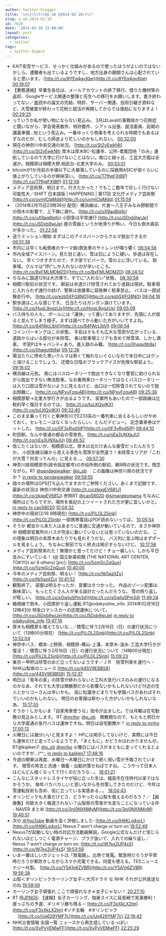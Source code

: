 ```yaml
---
author: twitter-blogger
title: "\n\t\t\t\t@o_ob @2014-02-16\t\t"
slug: o_ob-2014-02-16
id: 7628
date: '2014-02-16 12:00:00'
layout: post
categories:
  - twitter
tags:
  - twitter-digest
---
```


*   KAIT安否サービス、せっかく仕組みがあるので使ったほうがよいのではないかしら。遭難者も出ているようですし、地方出身の親御さんは心配されていると思います。 [http://t.co/8YEq4gvXbe](http://t.co/8YEq4gvXbe) [00:19:07](https://twitter.com/o_ob/statuses/434708457766146048)
*   【業務連絡】卒業生各位は、メールアカウントの終了移行、借りた機材等の返却、Googleサービス関連の整理と先生への移行をお願いします。書き終わってない／査読中の論文の完結、特許、サーバー関連、技術引継ぎ資料など、大雪被害が終わって花粉と就活が再開してからでは億劫になりますよ！ [00:29:25](https://twitter.com/o_ob/statuses/434711048566751233)
*   っていうか私が使い物にならない見込み。 3月はLavalの事務局かつ花粉症と闘いながら、学会発表数件、特許数件、シアトル出張、就活委員、前期の講義準備…他という見込み。一番ゆっくり物事を考えられる時期でもあるはずなのだが、むしろ師走より忙しいのかもしれない。 [00:32:00](https://twitter.com/o_ob/statuses/434711699539505153)
*   現在の神奈川中央交通の状況。 [http://t.co/St2yEwkf4t](http://t.co/St2yEwkf4t) 厚木は厚木BC-松蓮寺、公所-鳶尾団地「のみ」運航しているので大学に行けないことはない。南口と緑ヶ丘、工芸大方面は全滅か。相模原は相模大野,相武台-北里大学のみ。 [00:53:01](https://twitter.com/o_ob/statuses/434716989743824897)
*   bitcoinが1か月前の半値以下に大暴落しているのに採掘用ASICが倍ぐらいに値上がりしているのが興味深い。 [http://t.co/T7fheFXtBP](http://t.co/T7fheFXtBP) [01:12:59](https://twitter.com/o_ob/statuses/434722013672767488)
*   メディア芸術祭、明日まで。行きたかった！でもここ数年で珍しく行けない可能性大／SHIFT 日本語版 | HAPPENING | 第17回 文化庁メディア芸術祭 [http://t.co/uvmlClaMdd](http://t.co/uvmlClaMdd) [01:15:59](https://twitter.com/o_ob/statuses/434722768567824385)
*   （2014年2月15日23時36分 配信）横浜線は、片倉～八王子みなみ野駅間での倒木の影響で、上下線に遅れ。 [http://t.co/uX9aq8lqfo](http://t.co/uX9aq8lqfo) 小田急は平常運行 [http://t.co/J5Dxb9wiJe](http://t.co/J5Dxb9wiJe) 崖の雪崩というか地滑りが怖い、今日も倒木直前が多かった。 [01:22:58](https://twitter.com/o_ob/statuses/434724526526435328)
*   送りミッション開始 まずはこのアイスバーンからクルマ脱出できるか [06:51:38](https://twitter.com/o_ob/statuses/434807237995802624)
*   市内には早くも転倒者のテーマ曲(救急車のサイレン)が鳴り響く [06:54:58](https://twitter.com/o_ob/statuses/434808076298747904)
*   市内全域アイスバーン。見た目と違い、雪は石にように硬い。歩道は存在しない。 早くつきすぎたので、すき家でビバーク。雪の上に浮いている。 駐車場、クルマは"1列"しか入れないのが辛いところ。 [http://t.co/BxFMLMDMZD](http://t.co/BxFMLMDMZD) [08:24:52](https://twitter.com/o_ob/statuses/434830701209210880)
*   ちなみに国道129は大渋滞で、すでに"入れない"状態。 [08:30:59](https://twitter.com/o_ob/statuses/434832239893811200)
*   相模川駅前の状況です。 駅前は歩道だけ除雪されており道路は現状。駐車場に入れられず通行の妨げ、警察は放置車に容赦無く駐車禁止。 バスは一部試験走行中。 [http://t.co/ezb5XFG8NO](http://t.co/ezb5XFG8NO) [09:04:16](https://twitter.com/o_ob/statuses/434840614991953921)
*   駅歩道はこんな感じです。 日当たりはガンガン溶けています。 [http://t.co/HugL9ogzUs](http://t.co/HugL9ogzUs) [09:05:09](https://twitter.com/o_ob/statuses/434840838154096640)
*   バス待ちの人々。 ポールには「運休」って書いてありますが、先頭に人が居ると並んでしまう様子。まずは調べてから動いた方がいいですよね。 [http://t.co/84fWcLIbVl](http://t.co/84fWcLIbVl) [09:06:54](https://twitter.com/o_ob/statuses/434841279386509312)
*   コインパーキングはこの状態。 手前はそもそも広大な雪原が広がっている、道路からはいる部分が未除雪。 奥は駐車場エリアも含めて除雪済、しかし満車。 市営Pはキャパシティあり。進入路のみ難。 [http://t.co/0hagutlb9a](http://t.co/0hagutlb9a) [09:12:38](https://twitter.com/o_ob/statuses/434842723246284800)
*   陽当たりに停めた黒いクルマは熱くて触れないぐらいなので本日中にはグッと溶けることでしょう。 迂闊な日陰のブラックアイスが危険な駅前より。 [09:16:02](https://twitter.com/o_ob/statuses/434843576703279104)
*   横浜線は元気。 奥にはバスロータリーで脱出できなくなり警官に助けられながら脱出できない無法駐車。なお乗用車ロータリーではなくバスロータリーは入り口部は雪がないように見えるけど、出口は一切除雪されてないので脱出困難に。 [http://t.co/NPxvFzgvAB](http://t.co/NPxvFzgvAB) [09:25:38](https://twitter.com/o_ob/statuses/434845993893236738)
*   相模原駅→北里大学行きが出るようです。 営業所もあいたので一部路線は比較的早く復旧するのでは。 [http://t.co/tuLKQvjIKX](http://t.co/tuLKQvjIKX) [09:32:40](https://twitter.com/o_ob/statuses/434847763767885824)
*   このまま乗って行くと東神奈川でE233系の一番列車に会えるらしいがやめておく。セレモニーはなくなったらしい、とんだデビュー。 記念乗車券はゲットした。 [http://t.co/0F3vRvdSIP](http://t.co/0F3vRvdSIP) [09:44:10](https://twitter.com/o_ob/statuses/434850655857934338)
*   町田駅。なんや普通の都会の雪景色。 [http://t.co/nEa3UNXaJU](http://t.co/nEa3UNXaJU) [09:46:52](https://twitter.com/o_ob/statuses/434851337457524737)
*   信じたくはないが、相模原以北、厚木以北だけあんな豪雪だったんだろうか。 小田急線沿線から見える景色も雪厚が全然違う！未除雪エリアが「これが大雪？何言ってんの」に見える...。 [09:57:30](https://twitter.com/o_ob/statuses/434854013981294592)
*   神奈川県相模原市(政令指定都市)の市役所側の駅前、朝9時の状況です。残念ながら。RT [@sendagiwalker](https://twitter.com/sendagiwalker): [@o_ob](https://twitter.com/o_ob) 　この画像は神奈川県の状況ですか？ [in reply to sendagiwalker](https://twitter.com/sendagiwalker/statuses/434852405356679168) [09:59:55](https://twitter.com/o_ob/statuses/434854618959319040)
*   個々の場所はGPS打ち込んでますのでご参照ください。あくまで記録です、最新の状況は 神奈川中央交通 [http://t.co/zkqgEV681J](http://t.co/zkqgEV681J) 参照RT [@cao58020](https://twitter.com/cao58020) [@simanekomama](https://twitter.com/simanekomama) ちなみに場所はどちらですか。場所を表記の上ツイートされた方が更に宜しいかと。 [in reply to cao58020](https://twitter.com/cao58020/statuses/434833171255812096) [10:04:32](https://twitter.com/o_ob/statuses/434855784028311553)
*   神奈中の現状(2/16 9時現在) [http://t.co/PiLOL2Sinb](http://t.co/PiLOL2Sinb) 一部携帯電話はPDF読めないってば。 [10:05:54](https://twitter.com/o_ob/statuses/434856127801479168)
*   そうか 都会から来た人はあまりに普通に交通が動いているので、まさか神奈中 相模原営業所のバスが完全に動いていないとは思っていないのだな。 この現象は明日の本厚木あたりでも見れそうだな。 バス列に並ぶ時はまずポールを見ましょう。 ちなみに駅前でなく終点は掲示すらないけど。 [10:17:56](https://twitter.com/o_ob/statuses/434859155103293441)
*   メディア芸術祭来れた！無理かと思ってたけど！チョー嬉しい。しかも平日並みにすいている！ (@ 国立新美術館 (THE NATIONAL ART CENTER, TOKYO) w/ 8 others) [pic]: [http://t.co/5zmGcZqQuo](http://t.co/5zmGcZqQuo) [10:40:05](https://twitter.com/o_ob/statuses/434864729308557312)
*   今年のメディア芸術祭、明るい！ [http://t.co/llb5azjtZu](http://t.co/llb5azjtZu) [10:41:52](https://twitter.com/o_ob/statuses/434865176106369024)
*   観覧終了。 部屋は明るかったが、音響はきつかった。 作品のゾーン配置は興味深い。 もっとたくさん人が来る設計だったんだろうな。 雪の照り返しが眩しい。 [http://t.co/sGwtuSPm3d](http://t.co/sGwtuSPm3d) [11:49:24](https://twitter.com/o_ob/statuses/434882172894183424)
*   箱根線で倒木、小田原折り返し運転 RT@odakyuline_info: 2014年02月16日12時43分 特急ロマンスカーの区間運休について。 [http://t.co/J5Dxb9wiJe](http://t.co/J5Dxb9wiJe) [in reply to odakyuline_info](https://twitter.com/odakyuline_info/statuses/434895719594352640) [13:47:16](https://twitter.com/o_ob/statuses/434911836245196800)
*   厚木も相模原も増えてないな…／積雪に伴う2月16日（日）の運行状況について（13時00分現在） [http://t.co/PiLOL2Sinb](http://t.co/PiLOL2Sinb) [13:52:04](https://twitter.com/o_ob/statuses/434913043764367360)
*   神奈中バス、橋本-上野原、相模原-横山-上溝、本厚木-温水-工芸大学行きが復活！／積雪に伴う2月16日（日）の運行状況について（14時00分現在） [http://t.co/PiLOL2Sinb](http://t.co/PiLOL2Sinb) [15:09:23](https://twitter.com/o_ob/statuses/434932501568434176)
*   東京ー甲府は除雪のめど立ってないようです／ＪＲ　除雪列車を運行へ - NHK山梨県のニュース [http://t.co/44SV9EBBS8](http://t.co/44SV9EBBS8) [15:12:37](https://twitter.com/o_ob/statuses/434933313950609408)
*   明日は「青年の家」の除雪が終わらないと工科大急行バスのみの運行になるのかなあ、それでも大学は閑散期だから影響ないかもしれないけど付近の住人とかリコーさんは辛いかも。 仮に松蓮寺どまりでも学園バスがあればそれでいいのかもしれない。 明日のお客様は断わった方がいいかもしれないなあ。 [15:17:55](https://twitter.com/o_ob/statuses/434934647294676993)
*   そうか！しかもいま「自家用車使うな」指令が出ました。では月曜は在宅勤務の見込みとします。 RT [@mriho](https://twitter.com/mriho): [@o_ob](https://twitter.com/o_ob)　閑散期なので、もともと明日から大学直通の急行バスは運休ですね。明日は自宅勤務か？ [in reply to mriho](https://twitter.com/mriho/statuses/434940857888673792) [17:00:13](https://twitter.com/o_ob/statuses/434960394436616193)
*   火曜日には幾分いいと見ますよ！ HPには掲示してないけど、実際には今日も運休だけど走っているようです。「まともに」かどうかはわかりませんが。RT@kajiken7: [@o_ob](https://twitter.com/o_ob) [@mriho](https://twitter.com/mriho) 火曜日にはバスがまともに走ってくれるとよいのですが…(^^;; [in reply to kajiken7](https://twitter.com/kajiken7/statuses/434963894524579840) [17:48:16](https://twitter.com/o_ob/statuses/434972485608419329)
*   今週の関東は再度、水曜日〜木曜日にかけて続く弱い雪が予報されています。 根雪の除去と流通・備蓄・出勤対策せねばですね。 こうやって日本人はどんどん強くなってて行くのだろうな…。 [18:01:21](https://twitter.com/o_ob/statuses/434975777285632000)
*   こんなにスタッドレスタイヤが役に立った冬は、福島市在住時代以来ではなかろうか。 毎年バカバカしいと思いながら冬対策してきたのだけど、今年は雪運転技術も含め、役に立っている実感ある…。 [18:04:43](https://twitter.com/o_ob/statuses/434976624593760256)
*   オリンピックも大事だけどさ、どうやったら山梨を救えるのだろう？／【画像集】何故大きく報道されない？山梨県の雪害が大変なことになっている件 - NAVER まとめ [http://t.co/3nj0NXNMvM](http://t.co/3nj0NXNMvM) [19:40:51](https://twitter.com/o_ob/statuses/435000819478319105)
*   次の [@YouTube](https://twitter.com/YouTube) 動画を高く評価しました: [http://t.co/lH6KLg4orL](http://t.co/lH6KLg4orL) Nexus 7 won't charge or turn on [19:52:49](https://twitter.com/o_ob/statuses/435003829122134016)
*   Nexus7が起動しない時の対応方法動画解説。Google公式なんだけど信じられないほどしつこく電源チャージ、プラグ抜いて、入れての繰り返し／Nexus 7 won't charge or turn on: [http://t.co/W7ex2UP4xS](http://t.co/W7ex2UP4xS) [19:53:58](https://twitter.com/o_ob/statuses/435004118197751809)
*   いま一番ほしいガジェットは「発電鍋」。比熱で発電。緊急時だろうが平常時だろうが煮炊きしながらスマホ充電できる。何度も使える。TESニューエナジー社製。 [http://t.co/Y5A1n6ZVBR](http://t.co/Y5A1n6ZVBR) [19:56:38](https://twitter.com/o_ob/statuses/435004791131865088)
*   山梨＜オリンピックカーリング女子＜大河ドラマ な NHK それが公共放送なのね [19:59:59](https://twitter.com/o_ob/statuses/435005630777004033)
*   カーリング女子頑張れ ここで頑張れなきゃ女子じゃない！ [20:27:10](https://twitter.com/o_ob/statuses/435012475558178818)
*   RT [@JPNG5](https://twitter.com/JPNG5): 【速報】女子カーリング、強豪スイスに延長戦で見事勝利！ 崖っぷちの予選、ギリギリ勝ち残る－ [http://t.co/F3xXkLX2lm](http://t.co/F3xXkLX2lm) #ソチ五輪　#オリンピック 　 [http://t.co/Ue629YMF7c](http://t.co/Ue629YMF7c) [22:16:42](https://twitter.com/o_ob/statuses/435040039051878401)
*   NHK災害情報 全国一覧 ニュースから再生成しているっぽい [http://t.co/XyPyVEMwFF](http://t.co/XyPyVEMwFF) [22:25:29](https://twitter.com/o_ob/statuses/435042247168380929)